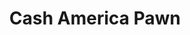 ---
title: "Cash America Pawn"
url: /lubbock/cash-america-pawn-north-university-avenue/
shop: Leiher
---